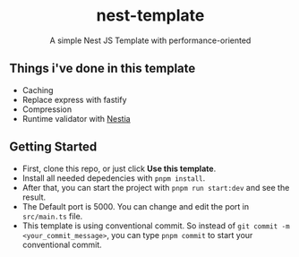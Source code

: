 <div align="center">
  <h1>nest-template</h1>
  <p>A simple Nest JS Template with performance-oriented</p>
</div>

## Things i've done in this template

- Caching
- Replace express with fastify
- Compression
- Runtime validator with [Nestia](https://nestia.io/docs/)

## Getting Started

- First, clone this repo, or just click **Use this template**.
- Install all needed depedencies with `pnpm install`.
- After that, you can start the project with `pnpm run start:dev` and see the result.
- The Default port is 5000. You can change and edit the port in `src/main.ts` file.
- This template is using conventional commit. So instead of `git commit -m <your_commit_message>`, you can type `pnpm commit` to start your conventional commit.
